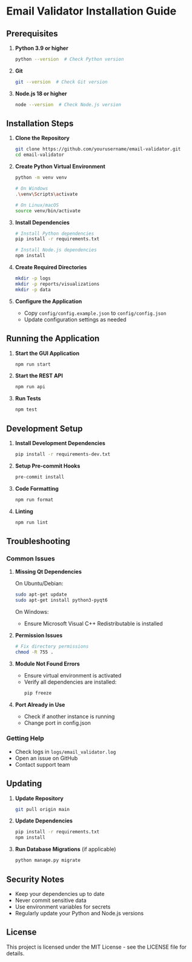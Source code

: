 # Email Validator Installation Guide

## Prerequisites

1. **Python 3.9 or higher**
   ```bash
   python --version  # Check Python version
   ```

2. **Git**
   ```bash
   git --version  # Check Git version
   ```

3. **Node.js 18 or higher**
   ```bash
   node --version  # Check Node.js version
   ```

## Installation Steps

1. **Clone the Repository**
   ```bash
   git clone https://github.com/yourusername/email-validator.git
   cd email-validator
   ```

2. **Create Python Virtual Environment**
   ```bash
   python -m venv venv
   
   # On Windows
   .\venv\Scripts\activate
   
   # On Linux/macOS
   source venv/bin/activate
   ```

3. **Install Dependencies**
   ```bash
   # Install Python dependencies
   pip install -r requirements.txt
   
   # Install Node.js dependencies
   npm install
   ```

4. **Create Required Directories**
   ```bash
   mkdir -p logs
   mkdir -p reports/visualizations
   mkdir -p data
   ```

5. **Configure the Application**
   - Copy `config/config.example.json` to `config/config.json`
   - Update configuration settings as needed

## Running the Application

1. **Start the GUI Application**
   ```bash
   npm run start
   ```

2. **Start the REST API**
   ```bash
   npm run api
   ```

3. **Run Tests**
   ```bash
   npm test
   ```

## Development Setup

1. **Install Development Dependencies**
   ```bash
   pip install -r requirements-dev.txt
   ```

2. **Setup Pre-commit Hooks**
   ```bash
   pre-commit install
   ```

3. **Code Formatting**
   ```bash
   npm run format
   ```

4. **Linting**
   ```bash
   npm run lint
   ```

## Troubleshooting

### Common Issues

1. **Missing Qt Dependencies**
   
   On Ubuntu/Debian:
   ```bash
   sudo apt-get update
   sudo apt-get install python3-pyqt6
   ```

   On Windows:
   - Ensure Microsoft Visual C++ Redistributable is installed

2. **Permission Issues**
   ```bash
   # Fix directory permissions
   chmod -R 755 .
   ```

3. **Module Not Found Errors**
   - Ensure virtual environment is activated
   - Verify all dependencies are installed:
     ```bash
     pip freeze
     ```

4. **Port Already in Use**
   - Check if another instance is running
   - Change port in config.json

### Getting Help

- Check logs in `logs/email_validator.log`
- Open an issue on GitHub
- Contact support team

## Updating

1. **Update Repository**
   ```bash
   git pull origin main
   ```

2. **Update Dependencies**
   ```bash
   pip install -r requirements.txt
   npm install
   ```

3. **Run Database Migrations** (if applicable)
   ```bash
   python manage.py migrate
   ```

## Security Notes

- Keep your dependencies up to date
- Never commit sensitive data
- Use environment variables for secrets
- Regularly update your Python and Node.js versions

## License

This project is licensed under the MIT License - see the LICENSE file for details.